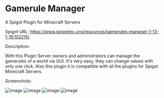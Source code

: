 # Gamerule Manager
A Spigot Plugin for Minecraft Servers

Spigot URL: https://www.spigotmc.org/resources/gamerules-manager-1-13-1-19.102215/

Description:

With this Plugin Server owners and administrators can manage the gamerules of a world via GUI. 
It's very easy, they can change values with only one click. 
Also this plugin it is compatible with all the plugins for Spigot Minecraft Servers.


Screenshots:

![image](https://user-images.githubusercontent.com/17084358/177982095-262e7e7c-61b9-48cc-a887-48028107dcc4.png)
![image](https://user-images.githubusercontent.com/17084358/177982135-4182bdc3-8809-4437-8990-1b4182a7fac2.png)
![image](https://user-images.githubusercontent.com/17084358/177982158-5b85a318-edf4-41ce-8bc4-d12f03894437.png)
![image](https://user-images.githubusercontent.com/17084358/177982187-8f5ea439-879d-4bd2-a9e6-a5d8adbc413d.png)


